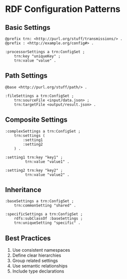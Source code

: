 # RDF Configuration Patterns

## Basic Settings
```turtle
@prefix trn: <http://purl.org/stuff/transmissions/> .
@prefix : <http://example.org/config#> .

:processorSettings a trn:ConfigSet ;
    trn:key "uniqueKey" ;
    trn:value "value" .
```

## Path Settings
```turtle
@base <http://purl.org/stuff/path/> .

:fileSettings a trn:ConfigSet ;
    trn:sourceFile <input/data.json> ;
    trn:targetFile <output/result.json> .
```

## Composite Settings
```turtle
:complexSettings a trn:ConfigSet ;
    trn:settings (
        :setting1
        :setting2
    ) .

:setting1 trn:key "key1" ;
         trn:value "value1" .

:setting2 trn:key "key2" ;
         trn:value "value2" .
```

## Inheritance
```turtle
:baseSettings a trn:ConfigSet ;
    trn:commonSetting "shared" .

:specificSettings a trn:ConfigSet ;
    rdfs:subClassOf :baseSettings ;
    trn:uniqueSetting "specific" .
```

## Best Practices
1. Use consistent namespaces
2. Define clear hierarchies
3. Group related settings
4. Use semantic relationships
5. Include type declarations